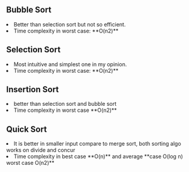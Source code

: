 
## Bubble Sort
<li> Better than selection sort but not so efficient.
<li> Time complexity in worst case: **O(n2)**

## Selection Sort
<li> Most intuitive and simplest one in my opinion.
<li> Time complexity in worst case: **O(n2)**


## Insertion Sort
<li> better than selection sort and bubble sort
<li> Time complexity in worst case **O(n2)**


## Quick Sort
<li> It is better in smaller input compare to merge sort, both sorting algo works on divide and concur
<li>Time complexity in best case **O(n)** and average **case O(log n) worst case O(n2)**


